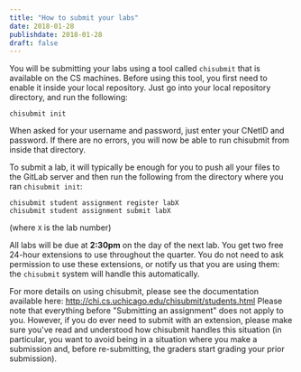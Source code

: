 ```yaml
---
title: "How to submit your labs"
date: 2018-01-28
publishdate: 2018-01-28
draft: false
---
```


You will be submitting your labs using a tool called `chisubmit` that is available on the CS machines. Before using this tool, you first need to enable it inside your local repository. Just go into your local repository directory, and run the following:

    chisubmit init

When asked for your username and password, just enter your CNetID and password. If there are no errors, you will now be able to run chisubmit from inside that directory.

To submit a lab, it will typically be enough for you to push all your files to the GitLab server and then run the following from the directory where you ran `chisubmit init`:

    chisubmit student assignment register labX
    chisubmit student assignment submit labX

(where `X` is the lab number)

All labs will be due at **2:30pm** on the day of the next lab. You get two free 24-hour extensions to use throughout the quarter. You do not need to ask permission to use these extensions, or notify us that you are using them: the `chisubmit` system will handle this automatically.

For more details on using chisubmit, please see the documentation available here: http://chi.cs.uchicago.edu/chisubmit/students.html Please note that everything before "Submitting an assignment" does not apply to you. However, if you do ever need to submit with an extension, please make sure you've read and understood how chisubmit handles this situation (in particular, you want to avoid being in a situation where you make a submission and, before re-submitting, the graders start grading your prior submission).
